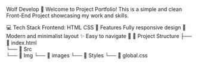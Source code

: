 Wolf Develop 🐺
Welcome to Project Portfolio! This is a simple and clean Front-End Project showcasing my work and skills.

💻 Tech Stack
Frontend:
HTML
CSS
🌟 Features
Fully responsive design 📱
Modern and minimalist layout ✨
Easy to navigate 🧭
📂 Project Structure
├── 📄 index.html   
└── 📂 Src  
    └── 📂 Img
        └── 📄 images
    └── 📂 Styles
        └── 📄 global.css
      
